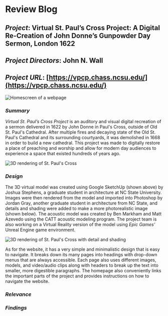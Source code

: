 # Review Blog

## _Project_: Virtual St. Paul’s Cross Project: A Digital Re-Creation of John Donne’s Gunpowder Day Sermon, London 1622

## _Project Directors_: John N. Wall

## _Project URL_: [https://vpcp.chass.ncsu.edu/](https://vpcp.chass.ncsu.edu/)

![Homescreen of a webpage](https://zXtrada.github.io/Zachary-Estrada/images/PaulsCrossProject.png)

### _Summary_
_Virtual St. Paul’s Cross Project_ is an auditory and visual digital recreation of a sermon delivered in 1622 by John Donne in Paul's Cross, outside of Old St. Paul's Cathedral. After multiple fires and decaying state of the Old St. Paul's Cathedral and its surrounding courtyards, it was demolished in 1668 in order to build a new cathedral. This project was made to digitally restore a place of preaching and worship and allow for modern day audiences to experience a space that existed hundreds of years ago. 

![3D rendering of St. Paul's Cross](https://zXtrada.github.io/Zachary-Estrada/images/sketchup.jpg)

### _Design_
The 3D virtual model was created using Google SketchUp (shown above) by Joshua Stephens, a graduate student in architecture at NC State University. Images were then rendered from the model and imported into Photoshop by Jordan Gray, another graduate student in architecture from NC State, and details and shading were added to make a more photorealistic image (shown below). The acoustic model was created by Ben Markham and Matt Azevedo using the CATT acoustic modeling program. The project team is also working on a Virtual Reality version of the model using _Epic Games'_ Unreal Engine game environment.

![3D rendering of St. Paul's Cross with detail and shading](https://zXtrada.github.io/Zachary-Estrada/images/photoshoprender.jpg)

As for the website, it has a very simple and minimalistic design that is easy to navigate. It breaks down its many pages into headings with drop-down menus that are always accessible. Each page also uses different images, models, and video/audio clips along with headers to break up the text into smaller, more digestible paragraphs. The homepage also conveniently links the important parts of the project and provides instructions on how to navigate the website.

### _Relevance_


### _Findings_
